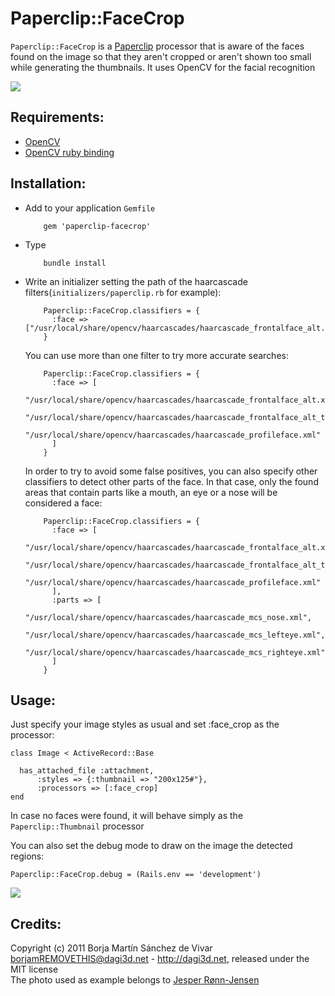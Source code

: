 Paperclip::FaceCrop
====================
`Paperclip::FaceCrop` is a [Paperclip][paperclip] processor that is aware of the faces found on the image 
so that they aren't cropped or aren't shown too small while generating the thumbnails.
It uses OpenCV for the facial recognition

![](https://github.com/dagi3d/paperclip-facecrop/raw/master/README_example.jpg)

Requirements:
-------------
- [OpenCV][opencv]
- [OpenCV ruby binding][ruby-opencv]

Installation:
-------------
- Add to your application `Gemfile`

          gem 'paperclip-facecrop'
          
- Type
          
          bundle install

- Write an initializer setting the path of the haarcascade filters(`initializers/paperclip.rb` for example):   

          Paperclip::FaceCrop.classifiers = {
            :face => ["/usr/local/share/opencv/haarcascades/haarcascade_frontalface_alt.xml"]
          }
              
    You can use more than one filter to try more accurate searches:
    
          Paperclip::FaceCrop.classifiers = {
            :face => [
              "/usr/local/share/opencv/haarcascades/haarcascade_frontalface_alt.xml",
              "/usr/local/share/opencv/haarcascades/haarcascade_frontalface_alt_tree.xml",
              "/usr/local/share/opencv/haarcascades/haarcascade_profileface.xml"
            ]
          }

    In order to try to avoid some false positives, you can also specify other classifiers to detect other parts of the face. In that case, 
    only the found areas that contain parts like a mouth, an eye or a nose will be considered a face:
    
          Paperclip::FaceCrop.classifiers = {
            :face => [
              "/usr/local/share/opencv/haarcascades/haarcascade_frontalface_alt.xml",
              "/usr/local/share/opencv/haarcascades/haarcascade_frontalface_alt_tree.xml",
              "/usr/local/share/opencv/haarcascades/haarcascade_profileface.xml"
            ],
            :parts => [
              "/usr/local/share/opencv/haarcascades/haarcascade_mcs_nose.xml",
              "/usr/local/share/opencv/haarcascades/haarcascade_mcs_lefteye.xml",
              "/usr/local/share/opencv/haarcascades/haarcascade_mcs_righteye.xml"
            ]
          }
    
    

Usage:
------
Just specify your image styles as usual and set :face_crop as the processor:
    
    class Image < ActiveRecord::Base

      has_attached_file :attachment, 
          :styles => {:thumbnail => "200x125#"}, 
          :processors => [:face_crop]
    end
    
In case no faces were found, it will behave simply as the `Paperclip::Thumbnail` processor


You can also set the debug mode to draw on the image the detected regions:
    
    Paperclip::FaceCrop.debug = (Rails.env == 'development')
    
![](https://github.com/dagi3d/paperclip-facecrop/raw/master/README_example_b.jpg)

Credits:
--------
Copyright (c) 2011 Borja Martín Sánchez de Vivar <borjamREMOVETHIS@dagi3d.net> - <http://dagi3d.net>, released under the MIT license  
The photo used as example belongs to [Jesper Rønn-Jensen](http://www.flickr.com/photos/jesper/)

[paperclip]: https://github.com/thoughtbot/paperclip
[opencv]: http://opencv.willowgarage.com/
[ruby-opencv]: https://github.com/ser1zw/ruby-opencv
